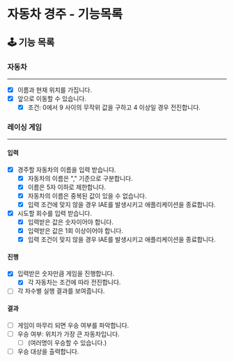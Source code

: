 # 자동차 경주 - 기능목록

## 🕹️️ 기능 목록

### 자동차
___
- [x] 이름과 현재 위치를 가집니다.
- [x] 앞으로 이동할 수 있습니다.
  - [x] 조건: 0에서 9 사이의 무작위 값을 구하고 4 이상일 경우 전진합니다.

### 레이싱 게임
___
#### 입력
- [x] 경주할 자동차의 이름을 입력 받습니다.
  - [x] 자동차의 이름은 "," 기준으로 구분합니다.
  - [x] 이름은 5자 이하로 제한합니다.
  - [x] 자동차의 이름은 중복된 값이 있을 수 없습니다.
  - [x] 입력 조건에 맞지 않을 경우 IAE를 발생시키고 애플리케이션을 종료합니다.

- [x] 시도할 회수를 입력 받습니다.
  - [x] 입력받은 값은 숫자이어야 합니다.
  - [x] 입력받은 값은 1회 이상이어야 합니다.
  - [x] 입력 조건이 맞지 않을 경우 IAE를 발생시키고 애플리케이션을 종료합니다.

#### 진행
- [x] 입력받은 숫자만큼 게임을 진행합니다.
  - [x] 각 자동차는 조건에 따라 전진합니다.

- [ ] 각 차수별 실행 결과를 보여줍니다.

#### 결과
- [ ] 게임이 마무리 되면 우승 여부를 파악합니다.
- [ ] 우승 여부: 위치가 가장 큰 자동차입니다. 
  - [ ] (여러명이 우승할 수 있습니다.)

- [ ] 우승 대상을 출력합니다.